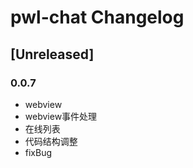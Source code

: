 <!-- Keep a Changelog guide -> https://keepachangelog.com -->

# pwl-chat Changelog

## [Unreleased]

### 0.0.7
- webview
- webview事件处理
- 在线列表
- 代码结构调整
- fixBug